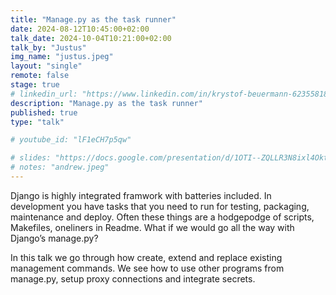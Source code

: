 ```yaml
---
title: "Manage.py as the task runner"
date: 2024-08-12T10:45:00+02:00
talk_date: 2024-10-04T10:21:00+02:00
talk_by: "Justus"
img_name: "justus.jpeg"
layout: "single"
remote: false
stage: true
# linkedin_url: "https://www.linkedin.com/in/krystof-beuermann-623558184/"
description: "Manage.py as the task runner"
published: true
type: "talk"

# youtube_id: "lF1eCH7p5qw"

# slides: "https://docs.google.com/presentation/d/1OTI--ZQLLR3N8ixl4OktEwbXfiau_0BNXicl_3j5uYc/edit?usp=sharing"
# notes: "andrew.jpeg"
---
```


Django is highly integrated framwork with batteries included. In development you have tasks that you need to run for testing, packaging, maintenance and deploy. Often these things are a hodgepodge of scripts, Makefiles, oneliners in Readme. What if we would go all the way with Django’s manage.py?

In this talk we go through how create, extend and replace existing management commands. We see how to use other programs from manage.py, setup proxy connections and integrate secrets.
